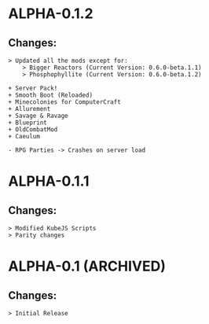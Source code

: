 # ALPHA-0.1.2

## Changes:

    > Updated all the mods except for:
        > Bigger Reactors (Current Version: 0.6.0-beta.1.1)
        > Phosphophyllite (Current Version: 0.6.0-beta.1.2)

    + Server Pack!
    + Smooth Boot (Reloaded)
    + Minecolonies for ComputerCraft
    + Allurement
    + Savage & Ravage
    + Blueprint
    + OldCombatMod
    + Caeulum

    - RPG Parties -> Crashes on server load

# ALPHA-0.1.1

## Changes:

    > Modified KubeJS Scripts
    > Parity changes

# ALPHA-0.1 (ARCHIVED)

## Changes:

    > Initial Release